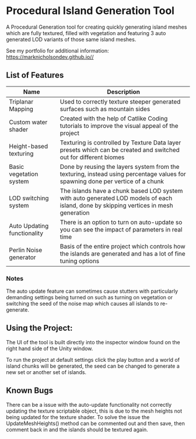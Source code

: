 # Procedural Island Generation Tool
A Procedural Generation tool for creating quickly generating island meshes which are fully textured, filled with vegetation
and featuring 3 auto generated LOD variants of those same island meshes.

See my portfolio for additional information: https://marknicholsondev.github.io//

## List of Features

| Name  | Description |
| ------------- | ------------- |
| Triplanar Mapping  | Used to correctly texture steeper generated surfaces such as mountain sides |
| Custom water shader |  Created with the help of Catlike Coding tutorials to improve the visual appeal of the project |
| Height-based texturing | Texturing is controlled by Texture Data layer presets which can be created and switched out for different biomes  |
| Basic vegetation system |  Done by reusing the layers system from the texturing, instead using percentage values for spawning done per vertice of a chunk |
| LOD switching system  |  The islands have a chunk based LOD system with auto generated LOD models of each island, done by skipping vertices in mesh generation |
| Auto Updating functionality  |  There is an option to turn on auto-update so you can see the impact of parameters in real time  |
| Perlin Noise generator  | Basis of the entire project which controls how the islands are generated and has a lot of fine tuning options  |

### Notes
The auto update feature can sometimes cause stutters with particularly demanding settings being turned on such as turning on vegetation
or switching the seed of the noise map which causes all islands to re-generate.

## Using the Project:
The UI of the tool is built directly into the inspector window found on the right hand side of the Unity window.

To run the project at default settings click the play button and a world of island chunks will be generated, the seed can be changed to
generate a new set or another set of islands.

## Known Bugs
There can be a issue with the auto-update functionality not correctly updating the texture scriptable object, this is due to the mesh heights not being updated for the texture shader. To solve the issue the UpdateMeshHeights() method can be commented out and then save, then comment back in and the islands should be textured again.
